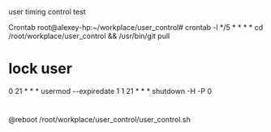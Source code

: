 user timing control
test

Crontab
root@alexey-hp:~/workplace/user_control# crontab -l
*/5 * * * * cd /root/workplace/user_control && /usr/bin/git pull
# lock user
0 21 * * * usermod --expiredate 1
1 21 * * * shutdown -H -P 0
#
@reboot /root/workplace/user_control/user_control.sh
